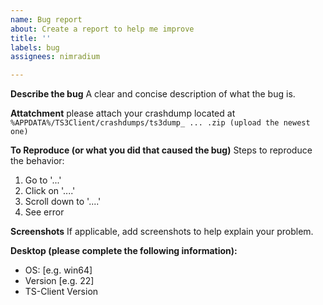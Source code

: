 ```yaml
---
name: Bug report
about: Create a report to help me improve
title: ''
labels: bug
assignees: nimradium

---
```


**Describe the bug**
A clear and concise description of what the bug is.

**Attatchment**
please attach your crashdump located at `%APPDATA%/TS3Client/crashdumps/ts3dump_ ... .zip (upload the newest one)`

**To Reproduce (or what you did that caused the bug)**
Steps to reproduce the behavior:
1. Go to '...'
2. Click on '....'
3. Scroll down to '....'
4. See error

**Screenshots**
If applicable, add screenshots to help explain your problem.

**Desktop (please complete the following information):**
 - OS: [e.g. win64]
 - Version [e.g. 22]
 - TS-Client Version
